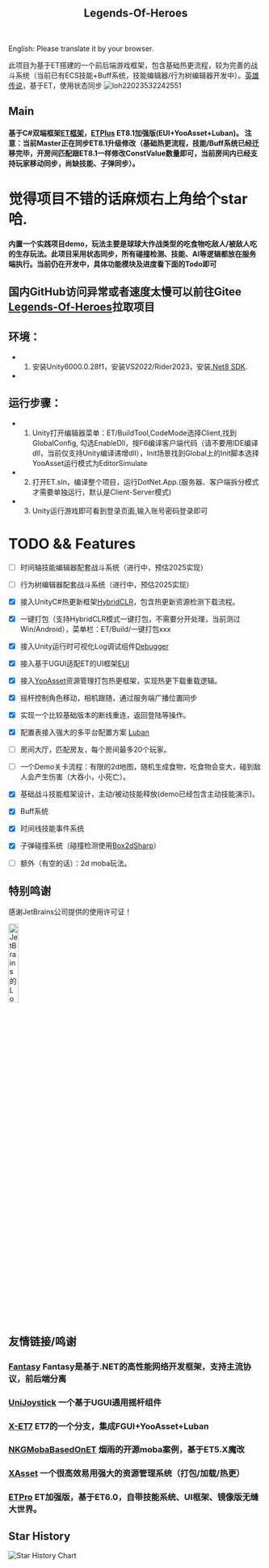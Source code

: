 <div align="center">
  <h2 href="https://github.com/FlameskyDexive/Legends-Of-Heroes">
    <!-- <img src="./SamplePictures/CrazyCarIcon.png"  width="80px" height="80px"> -->
  </h2>
  <h2 align="center">
    Legends-Of-Heroes
  </h2>  
    <img src="https://img.shields.io/github/stars/FlameskyDexive/Legends-Of-Heroes?style=plastic" alt="">
    <img src="https://img.shields.io/github/forks/FlameskyDexive/Legends-Of-Heroes?color=09F709&label=forks&style=plastic" alt="">
    <img src="https://img.shields.io/github/license/FlameskyDexive/Legends-Of-Heroes?color=22DDB8&label=license&style=plastic" alt="">
    <img src="https://img.shields.io/github/commit-activity/m/FlameskyDexive/Legends-Of-Heroes?color=AA8855&label=commit-activity&style=plasticc"alt="">
    <img src="https://img.shields.io/github/last-commit/FlameskyDexive/Legends-Of-Heroes?color=%231AE66B&label=last-commit&style=plastic" alt="">
</div>

English: Please translate it by your browser.

此项目为基于ET搭建的一个前后端游戏框架，包含基础热更流程，较为完善的战斗系统（当前已有ECS技能+Buff系统，技能编辑器/行为树编辑器开发中）。[英雄传说](https://github.com/FlameskyDexive/Legends-Of-Heroes)，基于ET，使用状态同步
![loh22023532242551](https://user-images.githubusercontent.com/8274346/235951176-f96efa8f-d3e5-4089-a1c9-56643859b487.gif)

## Main
#### 基于C#双端框架[ET框架](https://github.com/egametang/ET)，[ETPlus](https://github.com/FlameskyDexive/ETPlus) ET8.1加强版(EUI+YooAsset+Luban)。 注意：当前Master正在同步ET8.1升级修改（基础热更流程，技能/Buff系统已经迁移完毕，开房间匹配跟ET8.1一样修改ConstValue数量即可，当前房间内已经支持玩家移动同步，尚缺技能、子弹同步）。
# 觉得项目不错的话麻烦右上角给个star哈.
#### 内置一个实践项目demo，玩法主要是球球大作战类型的吃食物吃敌人/被敌人吃的生存玩法。此项目采用状态同步，所有碰撞检测、技能、AI等逻辑都放在服务端执行。当前仍在开发中，具体功能模块及进度看下面的Todo即可

## 国内GitHub访问异常或者速度太慢可以前往Gitee [Legends-Of-Heroes](https://gitee.com/flamesky/Legends-Of-Heroes)拉取项目

## 环境：
- 1. 安装Unity6000.0.28f1，安装VS2022/Rider2023，安装[.Net8 SDK](https://dotnet.microsoft.com/zh-cn/download/dotnet/8.0).
- 
## 运行步骤：
- 1. Unity打开编辑器菜单：ET/BuildTool,CodeMode选择Client,找到GlobalConfig, 勾选EnableDll，按F6编译客户端代码（请不要用IDE编译dll，当前仅支持Unity编译递增dll），Init场景找到Global上的Init脚本选择YooAsset运行模式为EditorSimulate
- 2. 打开ET.sln，编译整个项目，运行DotNet.App.(服务器、客户端拆分模式才需要单独运行，默认是Client-Server模式)
- 3. Unity运行游戏即可看到登录页面,输入账号密码登录即可

# TODO && Features
- [ ] 时间轴技能编辑器配套战斗系统（进行中，预估2025实现）
- [ ] 行为树编辑器配套战斗系统（进行中，预估2025实现）
- [x] 接入UnityC#热更新框架[HybridCLR](https://github.com/focus-creative-games/hybridclr)，包含热更新资源检测下载流程。
- [x] 一键打包（支持HybridCLR模式一键打包，不需要分开处理，当前测过Win/Android），菜单栏：ET/Build/一键打包xxx
- [x] 接入Unity运行时可视化Log调试组件[Debugger](https://github.com/FlameskyDexive/Debugger)
- [x] 接入基于UGUI适配ET的UI框架[EUI](https://github.com/zzjfengqing/ET-EUI)
- [x] 接入[YooAsset](https://github.com/tuyoogame/YooAsset)资源管理打包热更框架，实现热更下载重载逻辑。
- [x] 摇杆控制角色移动，相机跟随，通过服务端广播位置同步
- [x] 实现一个比较基础版本的断线重连，返回登陆等操作。
- [x] 配置表接入强大的多平台配置方案 [Luban](https://github.com/focus-creative-games/luban)
- [ ] 房间大厅，匹配房友，每个房间最多20个玩家。
- [ ] 一个Demo关卡流程：有限的2d地图，随机生成食物，吃食物会变大，碰到敌人会产生伤害（大吞小，小死亡）。
- [x] 基础战斗技能框架设计，主动/被动技能释放(demo已经包含主动技能演示)。
- [x] Buff系统
- [x] 时间线技能事件系统
- [x] 子弹碰撞系统（碰撞检测使用[Box2dSharp](https://github.com/Zonciu/Box2DSharp)）
- [ ] 额外（有空的话）：2d moba玩法。

	              
## 特别鸣谢

感谢JetBrains公司提供的使用许可证！

<p><a href="https://www.jetbrains.com/?from=Legends-Of-Heroes">
<img src="https://user-images.githubusercontent.com/8274346/223466125-611c027a-61f3-4ea0-a96d-4052283da746.png" alt="JetBrains的Logo" width="20%" height="20%"></a></p>

## 友情链接/鸣谢
### [Fantasy](https://github.com/qq362946/Fantasy) Fantasy是基于.NET的高性能网络开发框架，支持主流协议，前后端分离
### [UniJoystick](https://github.com/Bian-Sh/UniJoystick) 一个基于UGUI通用摇杆组件
### [X-ET7](https://github.com/IcePower/X-ET7) ET7的一个分支，集成FGUI+YooAsset+Luban 
### [NKGMobaBasedOnET](https://github.com/wqaetly/NKGMobaBasedOnET) 烟雨的开源moba案例，基于ET5.X魔改
### [XAsset](https://github.com/xasset/xasset) 一个很高效易用强大的资源管理系统（打包/加载/热更）
### [ETPro](https://github.com/526077247/ETPro) ET加强版，基于ET6.0，自带技能系统、UI框架、镜像版无缝大世界。

## Star History

![Star History Chart](https://api.star-history.com/svg?repos=FlameskyDexive/Legends-Of-Heroes)
